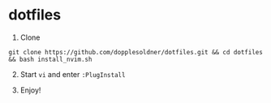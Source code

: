 dotfiles
========

1. Clone

```
git clone https://github.com/dopplesoldner/dotfiles.git && cd dotfiles && bash install_nvim.sh
```

2. Start `vi` and enter ```:PlugInstall```

3. Enjoy!


